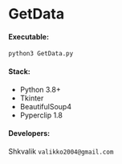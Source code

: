 # GetData

#### Executable:
`python3 GetData.py`

#### Stack:
* Python 3.8+
* Tkinter
* BeautifulSoup4
* Pyperclip 1.8

#### Developers:
Shkvalik
`valikko2004@gmail.com`
